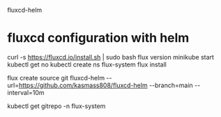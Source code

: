 fluxcd-helm
# fluxcd configuration with helm

curl -s https://fluxcd.io/install.sh | sudo bash
flux version
minikube start
kubectl get no
kubectl create ns flux-system
flux install

flux create source git fluxcd-helm
--url=https://github.com/kasmass808/fluxcd-helm
--branch=main
--interval=10m

kubectl get gitrepo -n flux-system
